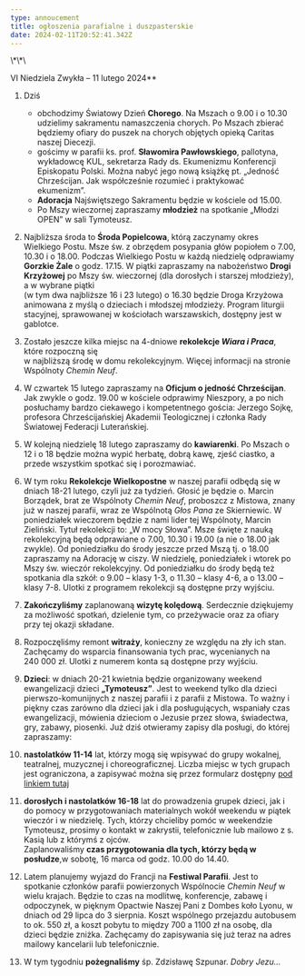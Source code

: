 ```yaml
---
type: annoucement
title: ogłoszenia parafialne i duszpasterskie
date: 2024-02-11T20:52:41.342Z
---
```

<!--StartFragment-->\*\*\

VI Niedziela Zwykła – 11 lutego 2024\*\*

1. Dziś

   * obchodzimy Światowy Dzień **Chorego**. Na Mszach o 9.00 i o 10.30 udzielimy sakramentu namaszczenia chorych. Po Mszach zbierać będziemy ofiary do puszek na chorych objętych opieką Caritas naszej Diecezji.
   * gościmy w parafii ks. prof. **Sławomira Pawłowskiego**, pallotyna, wykładowcę KUL, sekretarza Rady ds. Ekumenizmu Konferencji Episkopatu Polski. Można nabyć jego nową książkę pt. „Jedność Chrześcijan. Jak współcześnie rozumieć i praktykować ekumenizm”. 
   * **Adoracja** Najświętszego Sakramentu będzie w kościele od 15.00.
   * Po Mszy wieczornej zapraszamy **młodzież** na spotkanie „Młodzi OPEN” w sali Tymoteusz.
2. Najbliższa środa to **Środa Popielcowa**, którą zaczynamy okres Wielkiego Postu. Msze św. z obrzędem posypania głów popiołem o 7.00, 10.30 i o 18.00. Podczas Wielkiego Postu w każdą niedzielę odprawiamy **Gorzkie Żale** o godz. 17.15. W piątki zapraszamy na nabożeństwo **Drogi Krzyżowej** po Mszy św. wieczornej (dla dorosłych i starszej młodzieży), a w wybrane piątki\
   (w tym dwa najbliższe 16 i 23 lutego) o 16.30 będzie Droga Krzyżowa animowana z myślą o dzieciach i młodszej młodzieży. Program liturgii stacyjnej, sprawowanej w kościołach warszawskich, dostępny jest w gablotce.
3. Zostało jeszcze kilka miejsc na 4-dniowe **rekolekcje *Wiara i Praca***, które rozpoczną się\
   w najbliższą środę w domu rekolekcyjnym. Więcej informacji na stronie Wspólnoty *Chemin Neuf*.
4. W czwartek 15 lutego zapraszamy na **Oficjum o jedność Chrześcijan**. Jak zwykle o godz. 19.00 w kościele odprawimy Nieszpory, a po nich posłuchamy bardzo ciekawego i kompetentnego gościa: Jerzego Sojkę, profesora Chrześcijańskiej Akademii Teologicznej i członka Rady Światowej Federacji Luterańskiej. 
5. W kolejną niedzielę 18 lutego zapraszamy do **kawiarenki**. Po Mszach o 12 i o 18 będzie można wypić herbatę, dobrą kawę, zjeść ciastko, a przede wszystkim spotkać się i porozmawiać.
6. W tym roku **Rekolekcje Wielkopostne** w naszej parafii odbędą się w dniach 18-21 lutego, czyli już za tydzień. Głosić je będzie o. Marcin Borządek, brat ze Wspólnoty *Chemin Neuf*, proboszcz z Mistowa, znany już w naszej parafii, wraz ze Wspólnotą *Głos Pana* ze Skierniewic. W poniedziałek wieczorem będzie z nami lider tej Wspólnoty, Marcin Zieliński. Tytuł rekolekcji to: „W mocy Słowa”. Msze święte z nauką rekolekcyjną będą odprawiane o 7.00, 10.30 i 19.00 (a nie o 18.00 jak zwykle). Od poniedziałku do środy jeszcze przed Mszą tj. o 18.00 zapraszamy na Adorację w ciszy. W niedzielę, poniedziałek i wtorek po Mszy św. wieczór rekolekcyjny. Od poniedziałku do środy będą też spotkania dla szkół: o 9.00 – klasy 1-3, o 11.30 – klasy 4-6, a o 13.00 – klasy 7-8. Ulotki z programem rekolekcji są dostępne przy wyjściu.
7. **Zakończyliśmy** zaplanowaną **wizytę kolędową**. Serdecznie dziękujemy za możliwość spotkań, dzielenie tym, co przeżywacie oraz za ofiary przy tej okazji składane.
8. Rozpoczęliśmy remont **witraży**, konieczny ze względu na zły ich stan. Zachęcamy do wsparcia finansowania tych prac, wycenianych na 240 000 zł. Ulotki z numerem konta są dostępne przy wyjściu.
9. **Dzieci**: w dniach 20-21 kwietnia będzie organizowany weekend ewangelizacji dzieci **„Tymoteusz”**. Jest to weekend tylko dla dzieci pierwszo-komunijnych z naszej parafii i z parafii z Mistowa. To ważny i piękny czas zarówno dla dzieci jak i dla posługujących, wspaniały czas ewangelizacji, mówienia dzieciom o Jezusie przez słowa, świadectwa, gry, zabawy, piosenki. Już dziś otwieramy zapisy dla posługi, do której zapraszamy:
10. **nastolatków 11-14** lat, którzy mogą się wpisywać do grupy wokalnej, teatralnej, muzycznej i choreograficznej. Liczba miejsc w tych grupach jest ograniczona, a zapisywać można się przez formularz dostępny [pod linkiem tutaj ](https://forms.gle/ts4j8jsKskJbTh7H6)[](https://forms.gle/mw13DvgqCRhVBk9H7)
11. **dorosłych i nastolatków 16-18** lat do prowadzenia grupek dzieci, jak i do pomocy w przygotowaniach materialnych wokół weekendu w piątek wieczór i w niedzielę. Tych, którzy chcieliby pomóc w weekendzie Tymoteusz, prosimy o kontakt w zakrystii, telefonicznie lub mailowo z s. Kasią lub z którymś z ojców.\
    Zaplanowaliśmy **czas przygotowania dla tych, którzy będą w posłudze**,w sobotę, 16 marca od godz. 10.00 do 14.40.
12. Latem planujemy wyjazd do Francji na **Festiwal Parafii**. Jest to spotkanie członków parafii powierzonych Wspólnocie *Chemin Neuf* w wielu krajach. Będzie to czas na modlitwę, konferencje, zabawę i odpoczynek, w pięknym Opactwie Naszej Pani z Dombes koło Lyonu, w dniach od 29 lipca do 3 sierpnia. Koszt wspólnego przejazdu autobusem to ok. 550 zł, a koszt pobytu to między 700 a 1100 zł na osobę, dla dzieci będzie zniżka. Zachęcamy do zapisywania się już teraz na adres mailowy kancelarii lub telefonicznie.
13. W tym tygodniu **pożegnaliśmy** śp. Zdzisławę Szpunar. *Dobry Jezu…*

<!--EndFragment-->